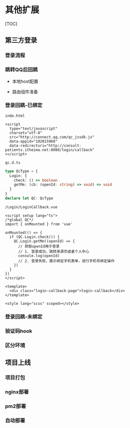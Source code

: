 # 其他扩展
[TOC]

## 第三方登录

### 登录流程

### 跳转QQ后回跳

- 本地host配置

- 路由组件准备


### 登录回跳-已绑定
`inde.html`
```vue
<script
  type="text/javascript"
  charset="utf-8"
  src="http://connect.qq.com/qc_jssdk.js"
  data-appid="102015968"
  data-redirecturi="http://consult-patients.itheima.net:8080/login/callback"
></script>
```
`qc.d.ts`
```ts
type QcType = {
  Login: {
    check: () => boolean
    getMe: (cb: (openId: string) => void) => void
  }
}
declare let QC: QcType
```
`/Login/LoginCallback.vue`
```vue
<script setup lang="ts">
/*global QC*/
import { onMounted } from 'vue'

onMounted(() => {
  if (QC.Login.check()) {
    QC.Login.getMe((openId) => {
      // 获取openId用于登录
      // 1. 登录成功，跳转来源页或者个人中心
      console.log(openId)
      // 2. 登录失败，展示绑定手机表单，进行手机号绑定操作
    })
  }
})
</script>

<template>
  <div class="login-callback-page">login-callback</div>
</template>

<style lang="scss" scoped></style>
```
### 登录回跳-未绑定

### 验证码hook

### 区分环境

## 项目上线

### 项目打包


### nginx部署


### pm2部署


### 自动部署